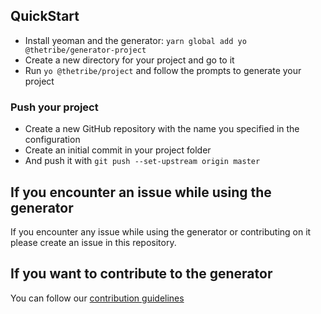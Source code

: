 ## QuickStart

- Install yeoman and the generator: `yarn global add yo @thetribe/generator-project`
- Create a new directory for your project and go to it
- Run `yo @thetribe/project` and follow the prompts to generate your project

### Push your project

- Create a new GitHub repository with the name you specified in the configuration
- Create an initial commit in your project folder
- And push it with `git push --set-upstream origin master`

## If you encounter an issue while using the generator

If you encounter any issue while using the generator or contributing on it please create an issue in this repository.

## If you want to contribute to the generator 

You can follow our [contribution guidelines](../CONTRIBUTING.md)
